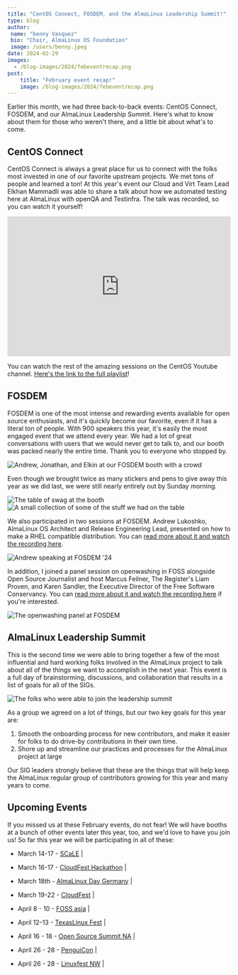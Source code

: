 ```yaml
---
title: "CentOS Connect, FOSDEM, and the AlmaLinux Leadership Summit!"
type: blog
author: 
 name: "benny Vasquez"
 bio: "Chair, AlmaLinux OS Foundation"
 image: /users/benny.jpeg
date: 2024-02-29
images:
  - /blog-images/2024/febeventrecap.png
post: 
    title: "February event recap!"
    image: /blog-images/2024/febeventrecap.png
---
```


Earlier this month, we had three back-to-back events: CentOS Connect, FOSDEM, and our AlmaLinux Leadership Summit. Here's what to know about them for those who weren't there, and a little bit about what's to come.

## CentOS Connect

CentOS Connect is always a great place for us to connect with the folks most invested in one of our favorite upstream projects. We met tons of people and learned a ton! At this year's event our Cloud and Virt Team Lead Elkhan Mammadli was able to share a talk about how we automated testing here at AlmaLinux with openQA and Testinfra. The talk was recorded, so you can watch it yourself!

<iframe width="560" height="315" src="https://www.youtube.com/embed/HgZKLs5ItH4?si=cvzYgbjZurFP0EIR" title="Elkhan Mammadli: AlmaLinux: How we automated testing without inventing the wheel and instead improving it" frameborder="0" allow="accelerometer; autoplay; clipboard-write; encrypted-media; gyroscope; picture-in-picture; web-share" allowfullscreen style="max-width: 100%;"></iframe>

You can watch the rest of the amazing sessions on the CentOS Youtube channel. [Here's the link to the full playlist](https://www.youtube.com/watch?v=vwA4mULGiF8&list=PLuRtbOXpVDjA30Q8EQzJBjfl0gCFo8vpK)!

## FOSDEM

FOSDEM is one of the most intense and rewarding events available for open source enthusiasts, and it's quickly become our favorite, even if it has a literal ton of people. With 900 speakers this year, it's easily the most engaged event that we attend every year. We had a lot of great conversations with users that we would never get to talk to, and our booth was packed nearly the entire time. Thank you to everyone who stopped by.

![Andrew, Jonathan, and Elkin at our FOSDEM booth with a crowd](/blog-images/2024/IMG_0911.png)

Even though we brought twice as many stickers and pens to give away this year as we did last, we were still nearly entirely out by Sunday morning. 

![The table of swag at the booth](/blog-images/2024/084F7EF7-19A1-4983-B376-AAE911484698.jpg) ![A small collection of some of the stuff we had on the table](/blog-images/2024/3A5EE67D-51F1-4CB9-9CEC-8336BE3A6C6A.jpg)


We also participated in two sessions at FOSDEM. Andrew Lukoshko, AlmaLinux OS Architect and Release Engineering Lead, presented on how to make a RHEL compatible distribution. You can [read more about it and watch the recording here](https://fosdem.org/2024/schedule/event/fosdem-2024-3161-almalinux-how-to-make-a-rhel-compatible-distribution/).

![Andrew speaking at FOSDEM '24](/blog-images/2024/48F78477-BC19-4745-A203-57D037335CFC.jpg)

In addition, I joined a panel session on openwashing in FOSS alongside Open Source Journalist and host Marcus Feilner, The Register's Liam Proven, and Karen Sandler, the Executive Director of the Free Software Conservancy. You can [read more about it and watch the recording here](https://fosdem.org/2024/schedule/event/fosdem-2024-3113-rhel-and-centos-and-the-growth-of-openwashing-in-foss/) if you're interested.

![The openwashing panel at FOSDEM](/blog-images/2024/PXL_20240203_142645895.jpeg)

## AlmaLinux Leadership Summit

This is the second time we were able to bring together a few of the most influential and hard working folks involved in the AlmaLinux project to talk about all of the things we want to accomplish in the next year. This event is a full day of brainstorming, discussions, and collaboration that results in a list of goals for all of the SIGs.

![The folks who were able to join the leadership summit](/blog-images/2024/IMG_0956.png)

As a group we agreed on a lot of things, but our two key goals for this year are:

1.  Smooth the onboarding process for new contributors, and make it easier for folks to do drive-by contributions in their own time. 
2.  Shore up and streamline our practices and processes for the AlmaLinux project at large

Our SIG leaders strongly believe that these are the things that will help keep the AlmaLinux regular group of contributors growing for this year and many years to come.

## Upcoming Events

If you missed us at these February events, do not fear! We will have booths at a bunch of other events later this year, too, and we'd love to have you join us! So far this year we will be participating in all of these:

-   March 14-17 - [SCaLE](https://www.socallinuxexpo.org/) |

-   March 16-17 - [CloudFest Hackathon](https://hackathon.cloudfest.com/project/securing-more-infrastructure-by-easing-os-upgrades/) |

-   March 18th - [AlmaLinux Day Germany](https://almalinux.org/almalinux-day-germany-2024/) |

-   March 19-22 - [CloudFest](https://www.cloudfest.com/) |

-   April 8 - 10 - [FOSS asia](https://fossasia.org/) |

-   April 12-13 - [TexasLinux Fest](https://texaslinuxfest.org/) |

-   April 16 - 18 - [Open Source Summit NA](https://events.linuxfoundation.org/open-source-summit-north-america/) |

-   April 26 - 28 - [PenguiCon](https://2024.penguicon.org/) |

-   April 26 - 28 - [Linuxfest NW](https://linuxfestnorthwest.org/) |
